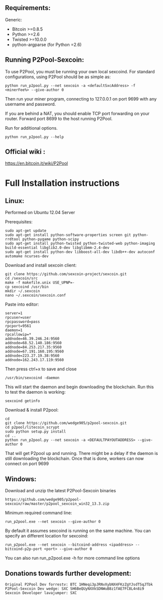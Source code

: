 Requirements:
-------------------------
Generic:
* Bitcoin >=0.8.5
* Python >=2.6
* Twisted >=10.0.0
* python-argparse (for Python =2.6)

Running P2Pool-Sexcoin:
-------------------------
To use P2Pool, you must be running your own local sexcoind. For standard
configurations, using P2Pool should be as simple as:

    python run_p2pool.py --net sexcoin -a <defaultSxcAddress> -f <minerFee%> --give-author 0

Then run your miner program, connecting to 127.0.0.1 on port 9699 with any
username and password.

If you are behind a NAT, you should enable TCP port forwarding on your
router. Forward port 8699 to the host running P2Pool.

Run for additional options.

    python run_p2pool.py --help

Official wiki :
-------------------------
https://en.bitcoin.it/wiki/P2Pool

Full Installation instructions
=========================
Linux:
-------------------------
Performed on Ubuntu 12.04 Server

Prerequisites:

    sudo apt-get update
    sudo apt-get install python-software-properties screen git python-rrdtool python-pygame python-scipy 
    sudo apt-get install python-twisted python-twisted-web python-imaging build-essential libglib2.0-dev libglibmm-2.4-dev 
    sudo apt-get install python-dev libboost-all-dev libdb++-dev autoconf automake ncurses-dev

Download and install sexcoin client:

    git clone https://github.com/sexcoin-project/sexcoin.git
    cd /sexcoin/src
    make -f makefile.unix USE_UPNP=-
    cp sexcoind /usr/bin
    mkdir ~/.sexcoin
    nano ~/.sexcoin/sexcoin.conf

Paste into editor:

    server=1
    rpcuser=user
    rpcpassword=pass
    rpcport=9561
    daemon=1
    rpcallowip=*
    addnode=46.39.246.24:9560
    addnode=68.52.140.186:9560
    addnode=84.253.217.35:9560
    addnode=67.191.160.195:9560
    addnode=223.27.19.38:9560
    addnode=162.243.17.119:9560

Then press ctrl+x to save and close

    /usr/bin/sexcoind -daemon

This will start the daemon and begin downloading the blockchain.
Run this to test the daemon is working:

    sexcoind getinfo

Download & install P2pool:

    cd 
    git clone https://github.com/wedge905/p2pool-sexcoin.git
    cd p2pool/litecoin_scrypt
    sudo python setup.py install
    cd ..
    python run_p2pool.py --net sexcoin -a <DEFAULTPAYOUTADDRESS> --give-author 0

That will get P2pool up and running.  There might be a delay if the daemon is still downloading the blockchain.  Once that is done, workers can now connect on port 9699


Windows:
-------------------------    
Download and unzip the latest P2Pool-Sexcoin binaries

    https://github.com/wedge905/p2pool-sexcoin/raw/master/p2pool_sexcoin_win32_13.3.zip 

Minimum required command line:

    run_p2pool.exe --net sexcoin --give-author 0

By default it assumes sexcoind is running on the same machine.  You can specify an different location for sexcoind:

    run_p2pool.exe --net sexcoin --bitcoind-address <ipaddress> --bitcoind-p2p-port <port> --give-author 0

You can also run run_p2pool.exe -h for more command line options

Donations towards further development:
-------------------------
    Original P2Pool Dev forrestv: BTC 1HNeqi3pJRNvXybNX4FKzZgYJsdTSqJTbk
    P2Pool-Sexcoin Dev wedge: SXC SH6BeQUyNXXkSDNWuB8z1fAE7FC8L4n8i9
    Sexcoin Developer lavajumper: SXC